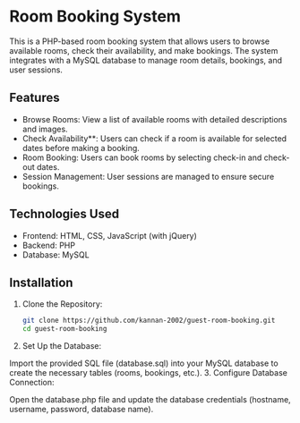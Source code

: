 # Room Booking System

This is a PHP-based room booking system that allows users to browse available rooms, check their availability, and make bookings. The system integrates with a MySQL database to manage room details, bookings, and user sessions.

## Features

- Browse Rooms: View a list of available rooms with detailed descriptions and images.
- Check Availability**: Users can check if a room is available for selected dates before making a booking.
- Room Booking: Users can book rooms by selecting check-in and check-out dates.
- Session Management: User sessions are managed to ensure secure bookings.

## Technologies Used

- Frontend: HTML, CSS, JavaScript (with jQuery)
- Backend: PHP
- Database: MySQL

## Installation

1. Clone the Repository:
   ```bash
   git clone https://github.com/kannan-2002/guest-room-booking.git
   cd guest-room-booking
2. Set Up the Database:

Import the provided SQL file (database.sql) into your MySQL database to create the necessary tables (rooms, bookings, etc.).
3. Configure Database Connection:

Open the database.php file and update the database credentials (hostname, username, password, database name).
